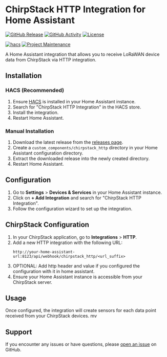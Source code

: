 # ChirpStack HTTP Integration for Home Assistant

[![GitHub Release][releases-shield]][releases]
[![GitHub Activity][commits-shield]][commits]
[![License][license-shield]][license]

[![hacs][hacsbadge]][hacs]
[![Project Maintenance][maintenance-shield]][user_profile]

A Home Assistant integration that allows you to receive LoRaWAN device data from ChirpStack via HTTP integration.

## Installation

### HACS (Recommended)

1. Ensure [HACS](https://hacs.xyz/) is installed in your Home Assistant instance.
2. Search for "ChirpStack HTTP Integration" in the HACS store.
3. Install the integration.
4. Restart Home Assistant.

### Manual Installation

1. Download the latest release from the [releases page][releases].
2. Create a `custom_components/chirpstack_http` directory in your Home Assistant configuration directory.
3. Extract the downloaded release into the newly created directory.
4. Restart Home Assistant.

## Configuration

1. Go to **Settings** > **Devices & Services** in your Home Assistant instance.
2. Click on **+ Add Integration** and search for "ChirpStack HTTP Integration".
3. Follow the configuration wizard to set up the integration.

## ChirpStack Configuration

1. In your ChirpStack application, go to **Integrations** > **HTTP**.
2. Add a new HTTP integration with the following URL:
    ```
    http://your-home-assistant-url:8123/api/webhook/chirpstack_http/<url_suffix>
    ```
3. OPTIONAL: Add http header and value if you configured the configuration with it in home assistant.
4. Ensure your Home Assistant instance is accessible from your ChirpStack server.

## Usage

Once configured, the integration will create sensors for each data point received from your ChirpStack devices.
mv 
## Support

If you encounter any issues or have questions, please [open an issue][issues] on GitHub.

[commits-shield]: https://img.shields.io/github/commit-activity/y/AlexAsplund/chirpstack_http.svg
[commits]: https://github.com/AlexAsplund/chirpstack_http/commits/main
[hacs]: https://github.com/hacs/integration
[hacsbadge]: https://img.shields.io/badge/HACS-Custom-orange.svg
[issues]: https://github.com/AlexAsplund/chirpstack_http/issues
[license]: https://github.com/AlexAsplund/chirpstack_http/blob/main/LICENSE
[license-shield]: https://img.shields.io/github/license/AlexAsplund/chirpstack_http.svg
[maintenance-shield]: https://img.shields.io/badge/maintainer-%40your--username-blue.svg
[releases-shield]: https://img.shields.io/github/release/AlexAsplund/chirpstack_http.svg
[releases]: https://github.com/AlexAsplund/chirpstack_http/releases
[user_profile]: https://github.com/AlexAsplund